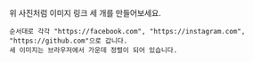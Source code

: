 위 사진처럼 이미지 링크 세 개를 만들어보세요.

    순서대로 각각 "https://facebook.com", "https://instagram.com", "https://github.com"으로 갑니다.
    세 이미지는 브라우저에서 가운데 정렬이 되어 있습니다.
